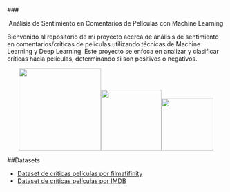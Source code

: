 ###<center>Análisis de Sentimiento en Comentarios de Películas con Machine Learning</center>

Bienvenido al repositorio de mi proyecto acerca de análisis de sentimiento en comentarios/críticas de películas utilizando técnicas de Machine Learning y Deep Learning. Este proyecto se enfoca en analizar y clasificar críticas hacia películas, determinando si son positivos o negativos.<center><a href="https://logowik.com/tensorflow-vector-logo-8381.html"><img src="https://logowik.com/content/uploads/images/tensorflow4903.jpg" width=190></a><a href="https://logowik.com/python-icon-56630.html"><img src="https://logowik.com/content/uploads/images/python4089.logowik.com.webp" width=140></a><a><img src="https://encrypted-tbn0.gstatic.com/images?q=tbn:ANd9GcRBuKl17m45lwX8lN4T8uLBssadt7eANTtqBQ&usqp=CAU" width=120>
</a>
</center>

##Datasets
- [Dataset de críticas películas por filmafifinity](https://www.kaggle.com/datasets/ricardomoya/criticas-peliculas-filmaffinity-en-espaniol/data)
- [Dataset de críticas películas por IMDB](https://www.kaggle.com/datasets/luisdiegofv97/imdb-dataset-of-50k-movie-reviews-spanish)
